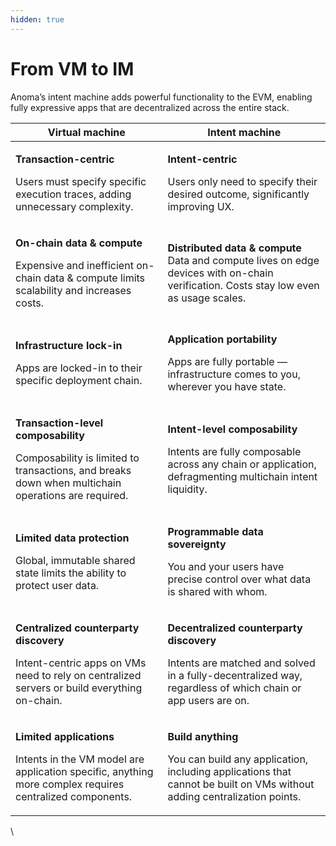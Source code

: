 ```yaml
---
hidden: true
---
```


# From VM to IM

Anoma’s intent machine adds powerful functionality to the EVM, enabling fully expressive apps that are decentralized across the entire stack.&#x20;

| Virtual machine                                                                                                                                                  | Intent machine                                                                                                                                                                  |
| ---------------------------------------------------------------------------------------------------------------------------------------------------------------- | ------------------------------------------------------------------------------------------------------------------------------------------------------------------------------- |
| <p><strong>Transaction-centric</strong></p><p>Users must specify specific execution traces, adding unnecessary complexity.</p>                                   | <p><strong>Intent-centric</strong></p><p>Users only need to specify their desired outcome, significantly improving UX.</p>                                                      |
| <p><strong>On-chain data &#x26; compute</strong></p><p>Expensive and inefficient on-chain data &#x26; compute limits scalability and increases costs.</p>        | <p><strong>Distributed data &#x26; compute</strong><br>Data and compute lives on edge devices with on-chain verification. Costs stay low even as usage scales. </p>             |
| <p><strong>Infrastructure lock-in</strong></p><p>Apps are locked-in to their specific deployment chain.</p>                                                      | <p><strong>Application portability</strong></p><p>Apps are fully portable — infrastructure comes to you, wherever you have state.</p>                                           |
| <p><strong>Transaction-level composability</strong></p><p>Composability is limited to transactions, and breaks down when multichain operations are required.</p> | <p><strong>Intent-level composability</strong></p><p>Intents are fully composable across any chain or application, defragmenting multichain intent liquidity.</p>               |
| <p><strong>Limited data protection</strong></p><p>Global, immutable shared state limits the ability to protect user data.</p>                                    | <p><strong>Programmable data sovereignty</strong></p><p>You and your users have precise control over what data is shared with whom.</p>                                         |
| <p><strong>Centralized counterparty discovery</strong></p><p>Intent-centric apps on VMs need to rely on centralized servers or build everything on-chain.</p>    | <p><strong>Decentralized counterparty discovery</strong></p><p>Intents are matched and solved in a fully-decentralized way, regardless of which chain or app users are on. </p> |
| <p><strong>Limited applications</strong></p><p>Intents in the VM model are application specific, anything more complex requires centralized components.</p>      | <p><strong>Build anything</strong></p><p>You can build any application, including applications that cannot be built on VMs without adding centralization points.</p>            |

\

